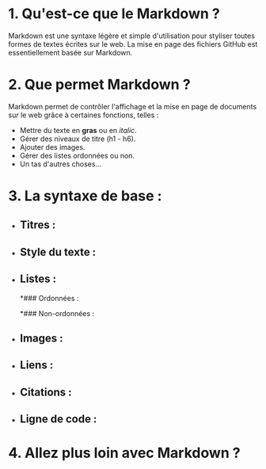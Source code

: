 # 1. Qu'est-ce que le **Markdown** ?

Markdown est une syntaxe légère et simple d'utilisation pour styliser toutes formes
de textes écrites sur le web. 
La mise en page des fichiers GitHub est essentiellement basée sur Markdown.

# 2. Que permet Markdown ?

Markdown permet de contrôler l'affichage et la mise en page de documents sur le web grâce à certaines
fonctions, telles :
* Mettre du texte en **gras** ou en *italic*.
* Gérer des niveaux de titre (h1 - h6).
* Ajouter des images.
* Gérer des listes ordonnées ou non.
* Un tas d'autres choses...

# 3. La syntaxe de base :

* ## Titres :

* ## Style du texte :

* ## Listes :
  *### Ordonnées :
  
  *### Non-ordonnées :
  
* ## Images :

* ## Liens :

* ## Citations :

* ## Ligne de code :

# 4. Allez plus loin avec Markdown ?
